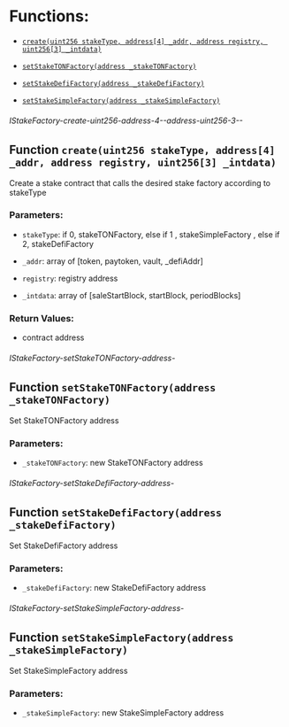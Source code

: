 # Functions:

- [`create(uint256 stakeType, address[4] _addr, address registry, uint256[3] _intdata)`](#IStakeFactory-create-uint256-address-4--address-uint256-3--)

- [`setStakeTONFactory(address _stakeTONFactory)`](#IStakeFactory-setStakeTONFactory-address-)

- [`setStakeDefiFactory(address _stakeDefiFactory)`](#IStakeFactory-setStakeDefiFactory-address-)

- [`setStakeSimpleFactory(address _stakeSimpleFactory)`](#IStakeFactory-setStakeSimpleFactory-address-)

###### IStakeFactory-create-uint256-address-4--address-uint256-3--

## Function `create(uint256 stakeType, address[4] _addr, address registry, uint256[3] _intdata)`

Create a stake contract that calls the desired stake factory according to stakeType

### Parameters:

- `stakeType`: if 0, stakeTONFactory, else if 1 , stakeSimpleFactory , else if 2, stakeDefiFactory

- `_addr`: array of [token, paytoken, vault, _defiAddr]

- `registry`:  registry address

- `_intdata`: array of [saleStartBlock, startBlock, periodBlocks]

### Return Values:

- contract address

###### IStakeFactory-setStakeTONFactory-address-

## Function `setStakeTONFactory(address _stakeTONFactory)`

Set StakeTONFactory address

### Parameters:

- `_stakeTONFactory`: new StakeTONFactory address

###### IStakeFactory-setStakeDefiFactory-address-

## Function `setStakeDefiFactory(address _stakeDefiFactory)`

Set StakeDefiFactory address

### Parameters:

- `_stakeDefiFactory`: new StakeDefiFactory address

###### IStakeFactory-setStakeSimpleFactory-address-

## Function `setStakeSimpleFactory(address _stakeSimpleFactory)`

Set StakeSimpleFactory address

### Parameters:

- `_stakeSimpleFactory`: new StakeSimpleFactory address
